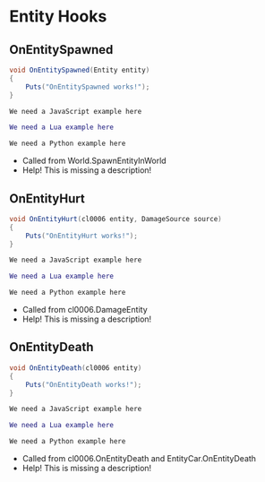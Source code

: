 # Entity Hooks

## OnEntitySpawned

``` csharp
void OnEntitySpawned(Entity entity)
{
    Puts("OnEntitySpawned works!");
}
```

``` javascript
We need a JavaScript example here
```

``` lua
We need a Lua example here
```

``` python
We need a Python example here
```

 * Called from World.SpawnEntityInWorld
 * Help! This is missing a description!

## OnEntityHurt

``` csharp
void OnEntityHurt(cl0006 entity, DamageSource source)
{
    Puts("OnEntityHurt works!");
}
```

``` javascript
We need a JavaScript example here
```

``` lua
We need a Lua example here
```

``` python
We need a Python example here
```

 * Called from cl0006.DamageEntity
 * Help! This is missing a description!

## OnEntityDeath

``` csharp
void OnEntityDeath(cl0006 entity)
{
    Puts("OnEntityDeath works!");
}
```

``` javascript
We need a JavaScript example here
```

``` lua
We need a Lua example here
```

``` python
We need a Python example here
```

 * Called from cl0006.OnEntityDeath and EntityCar.OnEntityDeath
 * Help! This is missing a description!
